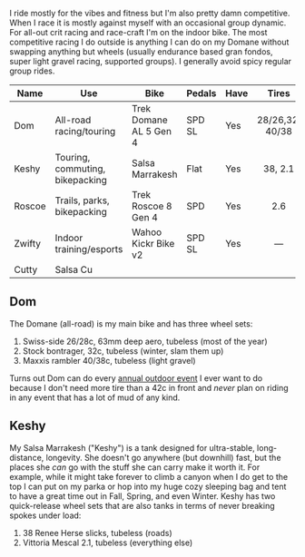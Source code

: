 I ride mostly for the vibes and fitness but I'm also pretty damn competitive. When I race it is mostly against myself with an occasional group dynamic. For all-out crit racing and race-craft I'm on the indoor bike.  The most competitive racing I do outside is anything I can do on my Domane without swapping anything but wheels (usually endurance based gran fondos, super light gravel racing, supported groups). I generally avoid spicy regular group rides.

| Name   | Use                             | Bike                   | Pedals | Have |      Tires      |
| ------ | ------------------------------- | ---------------------- | ------ | ---- | :-------------: |
| Dom    | All-road racing/touring         | Trek Domane AL 5 Gen 4 | SPD SL | Yes  | 28/26,32, 40/38 |
| Keshy  | Touring, commuting, bikepacking | Salsa Marrakesh        | Flat   | Yes  |     38, 2.1     |
| Roscoe | Trails, parks, bikepacking      | Trek Roscoe 8 Gen 4    | SPD    | Yes  |       2.6       |
| Zwifty | Indoor training/esports         | Wahoo Kickr Bike v2    | SPD SL | Yes  |        —        |
| Cutty  | Salsa Cu                        |                        |        |      |                 |
## Dom

The Domane (all-road) is my main bike and has three wheel sets:

1. Swiss-side 26/28c, 63mm deep aero, tubeless (most of the year)
2. Stock bontrager, 32c, tubeless (winter, slam them up)
3. Maxxis rambler 40/38c, tubeless (light gravel)

Turns out Dom can do every [annual outdoor event](Annual%20outdoor%20events.md) I ever want to do because I don't need more tire than a 42c in front and *never* plan on riding in any event that has a lot of mud of any kind. 
## Keshy

My Salsa Marrakesh ("Keshy") is a tank designed for ultra-stable, long-distance, longevity. She doesn't go anywhere (but downhill) fast, but the places she *can* go with the stuff she can carry make it worth it. For example, while it might take forever to climb a canyon when I do get to the top I can put on my parka or hop into my huge cozy sleeping bag and tent to have a great time out in Fall, Spring, and even Winter. Keshy has two quick-release wheel sets that are also tanks in terms of never breaking spokes under load:

1. 38 Renee Herse slicks, tubeless (roads)
2. Vittoria Mescal 2.1, tubeless (everything else)